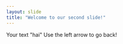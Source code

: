 ```yaml
---
layout: slide
title: "Welcome to our second slide!"
---
```

Your text "hai"
Use the left arrow to go back!
